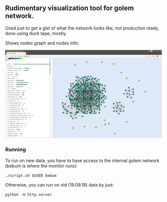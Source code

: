 ## Rudimentary visualization tool for golem network.

Used just to get a gist of what the network looks like, not production ready, done using duck tape, mostly.

Shows nodes graph and nodes info:

![Screenshot.png](screenshot.png)

### Running

To run on new data, you have to have access to the internal golem network (bebum is where the monitor runs):
```
./script.sh $USER bebum
```

Otherwise, you can run on old (19.09.18) data by just:

```
python -m http.server
```
